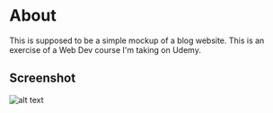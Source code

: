 # About
This is supposed to be a simple mockup of a blog website. This is an exercise of a Web Dev course I'm taking on Udemy.

## Screenshot
![alt text](https://i.imgur.com/c4fPSyv.png)
